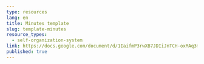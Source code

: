 ```yaml
---
type: resources
lang: en
title: Minutes template
slug: template-minutes
resource_types:
  - self-organization-system
link: https://docs.google.com/document/d/1IaifmP3rwXB7JDIiJnTCH-oxMAq3m4uwc-uISAdGtK8/edit?usp=sharing
published: true
---
```

